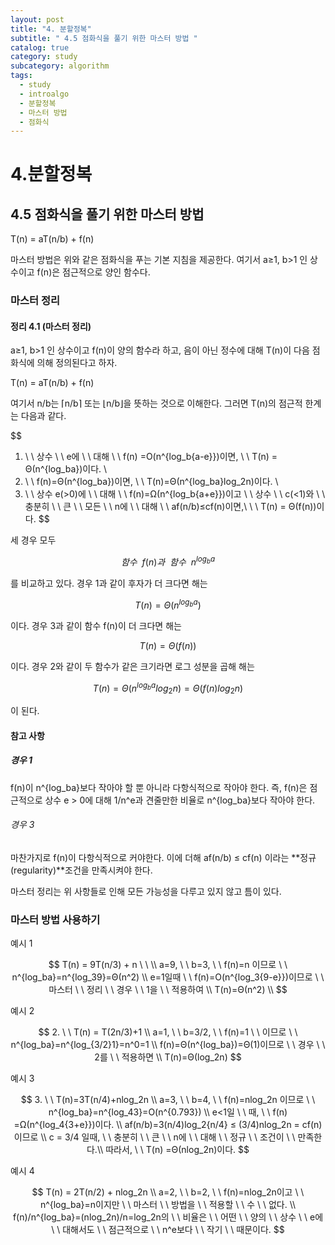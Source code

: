 ```yaml
---
layout: post
title: "4. 분할정복"
subtitle: " 4.5 점화식을 풀기 위한 마스터 방법 "
catalog: true
category: study
subcategory: algorithm
tags:
  - study
  - introalgo
  - 분할정복
  - 마스터 방법
  - 점화식
---
```


# 4.분할정복

## 4.5 점화식을 풀기 위한 마스터 방법

T(n) = aT(n/b) + f(n)

마스터 방법은 위와 같은 점화식을 푸는 기본 지침을 제공한다. 여기서 a≥1, b>1 인 상수이고 f(n)은 점근적으로 양인 함수다.

### 마스터 정리

#### 정리 4.1 (마스터 정리)

a≥1, b>1 인 상수이고 f(n)이 양의 함수라 하고, 음이 아닌 정수에 대해 T(n)이 다음 점화식에 의해 정의된다고 하자.

T(n) = aT(n/b) + f(n)

여기서 n/b는 ⌈n/b⌉ 또는 ⌊n/b⌋을 뜻하는 것으로 이해한다. 그러면 T(n)의 점근적 한계는 다음과 같다.

$$
1. \ \ 상수 \ \ e에 \ \ 대해 \ \ f(n) =O(n^{log_b{a-e}})이면, \ \ T(n) = Θ(n^{log_ba})이다. \\
2. \ \ f(n)=Θ(n^{log_ba})이면, \ \ T(n)=Θ(n^{log_ba}log_2n)이다. \\
3. \ \ 상수 e(>0)에 \ \ 대해 \ \ f(n)=Ω(n^{log_b{a+e}})이고 \ \ 상수 \ \ c(<1)와 \ \ 충분히 \ \ 큰 \ \ 모든 \ \ n에 \ \ 대해 \ \ af(n/b)≤cf(n)이면,\\ \ \ T(n) = Θ(f(n))이다.
$$

세 경우 모두

$$
함수 \ \ f(n)과 \ \ 함수 \ \ n^{log_ba}
$$

를 비교하고 있다. 경우 1과 같이 후자가 더 크다면 해는

$$
T(n) = Θ(n^{log_ba})
$$

이다. 경우 3과 같이 함수 f(n)이 더 크다면 해는

$$
T(n) = Θ(f(n))
$$

이다. 경우 2와 같이 두 함수가 같은 크기라면 로그 성분을 곱해 해는

$$
T(n) = Θ(n^{log_ba}log_2n) = Θ(f(n)log_2n)
$$

이 된다.

#### 참고 사항

##### 경우 1

f(n)이 n^{log_ba}보다 작아야 할 뿐 아니라 다항식적으로 작아야 한다. 즉, f(n)은 점근적으로 상수 e > 0에 대해 1/n^e과 견줄만한 비율로 n^{log_ba}보다 작아야 한다.

###### 경우 3

마찬가지로 f(n)이 다항식적으로 커야한다. 이에 더해 af(n/b) ≤ cf(n) 이라는 **정규(regularity)**조건을 만족시켜야 한다.

마스터 정리는 위 사항들로 인해 모든 가능성을 다루고 있지 않고 틈이 있다.

### 마스터 방법 사용하기

예시 1

$$
T(n) = 9T(n/3) + n \ \ \\
a=9, \ \ b=3, \ \ f(n)=n 이므로 \ \ n^{log_ba}=n^{log_39}=Θ(n^2) \\
e=1일때 \ \ f(n)=O(n^{log_3{9-e}})이므로 \ \ 마스터 \ \ 정리 \ \ 경우 \ \ 1을 \ \ 적용하여 \\
T(n)=Θ(n^2) \\
$$

예시 2

$$
2. \ \ T(n) = T(2n/3)+1 \\
a=1, \ \ b=3/2, \ \ f(n)=1 \ \ 이므로 \ \ n^{log_ba}=n^{log_{3/2}1}=n^0=1 \\
f(n)=Θ(n^{log_ba})=Θ(1)이므로 \ \ 경우 \ \ 2를 \ \ 적용하면 \\
T(n)=Θ(log_2n)
$$

예시 3

$$
3. \ \ T(n)=3T(n/4)+nlog_2n \\
a=3, \ \ b=4, \ \ f(n)=nlog_2n 이므로 \ \ n^{log_ba}=n^{log_43}=O(n^{0.793}) \\
e<1일 \ \ 때, \ \ f(n) =Ω(n^{log_4{3+e}})이다. \\
af(n/b)=3(n/4)log_2{n/4} ≤ (3/4)nlog_2n = cf(n) 이므로 \\
c = 3/4 일때, \ \ 충분히 \ \ 큰 \ \ n에 \ \ 대해 \ \ 정규 \ \ 조건이 \ \ 만족한다.\\
따라서, \ \ T(n) =Θ(nlog_2n)이다.
$$

예시 4

$$
T(n) = 2T(n/2) + nlog_2n \\
a=2, \ \ b=2, \ \ f(n)=nlog_2n이고 \ \ n^{log_ba}=n이지만 \ \ 마스터 \ \ 방법을 \ \ 적용할 \ \ 수 \ \ 없다. \\
f(n)/n^{log_ba}=(nlog_2n)/n=log_2n의 \ \ 비율은 \ \ 어떤 \ \ 양의 \ \ 상수 \ \ e에 \ \ 대해서도 \ \ 점근적으로 \ \ n^e보다 \ \ 작기 \ \ 때문이다.
$$
